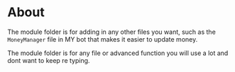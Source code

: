 # About
The module folder is for adding in any other files you want, such as the `MoneyManager` file in MY bot that makes it easier to update money.

The module folder is for any file or advanced function you will use a lot and dont want to keep re typing.
